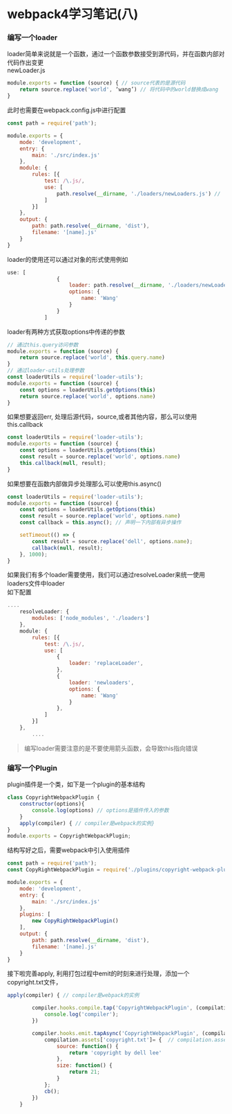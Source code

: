 # webpack4学习笔记(八)

<a name="669014c7"></a>
### 编写一个loader

loader简单来说就是一个函数，通过一个函数参数接受到源代码，并在函数内部对代码作出变更<br />newLoader.js

```javascript
module.exports = function (source) { // source代表的是源代码
    return source.replace('world', ‘wang’) // 将代码中的world替换成wang
}
```

此时也需要在webpack.config.js中进行配置

```javascript
const path = require('path');

module.exports = {
    mode: 'development',
    entry: {
        main: './src/index.js'
    },
    module: {
        rules: [{
            test: /\.js/,
            use: [
                path.resolve(__dirname, './loaders/newLoaders.js') //  使用编写的loader
            ]
        }]
    },
    output: {
        path: path.resolve(__dirname, 'dist'),
        filename: '[name].js'
    }
}
```

loader的使用还可以通过对象的形式使用例如

```javascript
use: [
                {
                    loader: path.resolve(__dirname, './loaders/newLoaders.js'),
                    options: {
                        name: 'Wang'
                    }
                }
            ]
```

loader有两种方式获取options中传递的参数

```javascript
// 通过this.query访问参数
module.exports = function (source) {
    return source.replace('world', this.query.name)
}
// 通过loader-utils处理参数
const loaderUtils = require('loader-utils');
module.exports = function (source) {
    const options = loaderUtils.getOptions(this)
    return source.replace('world', options.name)
}
```

如果想要返回err, 处理后源代码，source,或者其他内容，那么可以使用this.callback

```javascript
const loaderUtils = require('loader-utils');
module.exports = function (source) {
    const options = loaderUtils.getOptions(this)
    const result = source.replace('world', options.name)
    this.callback(null, result);
}
```

如果想要在函数内部做异步处理那么可以使用this.async()

```javascript
const loaderUtils = require('loader-utils');
module.exports = function (source) {
    const options = loaderUtils.getOptions(this)
    const result = source.replace('world', options.name)
	const callback = this.async(); // 声明一下内部有异步操作

	setTimeout(() => {
		const result = source.replace('dell', options.name);
		callback(null, result);
	}, 1000);
}
```

如果我们有多个loader需要使用，我们可以通过resolveLoader来统一使用loaders文件中loader<br />如下配置

```javascript
....
	resolveLoader: {
		modules: ['node_modules', './loaders']
	},
	module: {
		rules: [{
			test: /\.js/,
			use: [
				{
					loader: 'replaceLoader',
				},
				{
					loader: 'newloaders',
					options: {
						name: 'Wang'
					}
				},
			]
		}]
	},
        ....
```

> 编写loader需要注意的是不要使用箭头函数，会导致this指向错误


<a name="44d71039"></a>
### 编写一个Plugin

plugin插件是一个类，如下是一个plugin的基本结构

```javascript
class CopyrightWebpackPlugin {
	constructor(options){
		console.log(options) // options是插件传入的参数
	}
	apply(compiler) { // compiler是webpack的实例}
}
module.exports = CopyrightWebpackPlugin;
```

结构写好之后，需要webpack中引入使用插件

```javascript
const path = require('path');
const CopyRightWebpackPlugin = require('./plugins/copyright-webpack-plugin');

module.exports = {
	mode: 'development',
	entry: {
		main: './src/index.js'
	},
	plugins: [
		new CopyRightWebpackPlugin()
	],
	output: {
		path: path.resolve(__dirname, 'dist'),
		filename: '[name].js'
	}
}
```

接下啦完善apply, 利用打包过程中emit的时刻来进行处理，添加一个copyright.txt文件，

```javascript
apply(compiler) { // compiler是webpack的实例

		compiler.hooks.compile.tap('CopyrightWebpackPlugin', (compilation) => {
			console.log('compiler');
		})

		compiler.hooks.emit.tapAsync('CopyrightWebpackPlugin', (compilation, cb) => {
			compilation.assets['copyright.txt']= {  // compilation.assets是打包生成的文件，可以向其中添加内容
				source: function() {
					return 'copyright by dell lee'
				},
				size: function() {
					return 21;
				}
			};
			cb();
		})
	}
```
